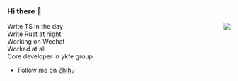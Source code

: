 ### Hi there 👋

<img align="right" src="https://github-readme-stats.vercel.app/api?username=zhangyuang&show_icons=true&theme=cobalt&hide_title=true" />

Write TS in the day  
Write Rust at night  
Working on Wechat  
Worked at ali  
Core developer in ykfe group  

- Follow me on [Zhihu](https://www.zhihu.com/people/zhang-yu-ang-67)
